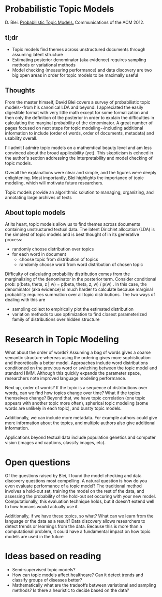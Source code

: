 # Probabilistic Topic Models

D. Blei. [Probabilistic Topic Models.](https://www.cs.princeton.edu/~blei/papers/Blei2012.pdf) Communications of the ACM 2012. 

## tl;dr
 - Topic models find themes across unstructured documents through assuming latent structure
 - Estimating posterior denominator (aka evidence) requires sampling methods or variational methods 
 - Model checking (measuring performance) and data discovery are two big open areas in order for topic models to be maximally useful

## Thoughts
From the master himself, David Blei covers a survey of probabilistic topic models--from his canonical LDA and beyond. I appreciated the easily digestible format with very little math except for some formalization and then only the definition of the posterior in order to explain the difficulties in calculating the marginal probability of the denominator. A great number of pages focused on next steps for topic modeling--including additional information to include (order of words, order of documents, metadata) and usability overall.

I'll admit I admire topic models on a mathemtical beauty level and am less convinced about the broad applicability (yet). This skepticism is echoed in the author's section addressing the interpretability and model checking of topic models. 

Overall the explanations were clear and simple, and the figures were deeply enlightening. Most importantly, Blei highlights the importance of topic modeling, which will motivate future researchers.

Topic models provide an algorithmic solution to managing, organizing, and annotating large archives of texts

## About topic models
At its heart, topic models allow us to find themes across documents containing unstructured textual data. The latent Dirichlet allocation (LDA) is the simplest of topic models and is best thought of in its generative process:
 - randomly choose distribution over topics
 - for each word in document
 	- choose topic from distribution of topics
 	- randomly choose word from word distribution of chosen topic

Difficulty of calculating probability distribution comes from the marginalizing of the denominator in the posterior term. Consider conditional prob: p(beta, theta, z | w) = p(beta, theta, z, w) / p(w) . In this case, the denominator (aka evidence) is much harder to calculate because marginal probability requires summation over all topic distributions. The two ways of dealing with this are
 - sampling collect to empirically plot the estimated distribution 
 - variation methods to use optimization to find closest parameterized family of distributions over hidden structure

# Research in Topic Modeling

What about the order of words? Assuming a bag of words gives a coarse semantic structure whereas using the ordering gives more sophistication and theoretically a better model. Approaches include word distributions conditioned on the previous word or switching between the topic model and standard HMM. Although this quickly expands the parameter space, researchers note improved language modeling performance.

Next up, order of words? If the topic is a sequence of distributions over words, can we find how topics change over time? What if the topics themselves change? Beyond that, we have topic correlation (one topic appears with another topic more often), spherical topic modeling (some words are unlikely in each topic), and bursty topic models.

Additionally, we can include more metadata. For example authors could give more information about the topics, and multiple authors also give additional information. 

Applications beyond textual data include population genetics and computer vision (images and captions, classify images, etc). 

# Open questions
Of the questions raised by Blei, I found the model checking and data discovery questions most compelling. A natural question is how do you even evaluate performance of a topic model? The traditional method involves a hold-out set, training the model on the rest of the data, and assessing the probability of the hold-out set occuring with your new model. Computationally, this evaluation technique holds, but it doesn't extend well to how humans would actually use it. 

Additionally, if we have these topics, so what? What can we learn from the language or the data as a result? Data discovery allows researchers to detect trends or learnings from the data. Because this is more than a computational problem, it could have a fundamental impact on how topic models are used in the future

# Ideas based on reading
 - Semi-supervised topic models?
 - How can topic models affect healthcare? Can it detect trends and classify groups of diseases better?
 - Mathematically what are the tradeoffs between variational and sampling methods? Is there a heuristic to decide based on the data?